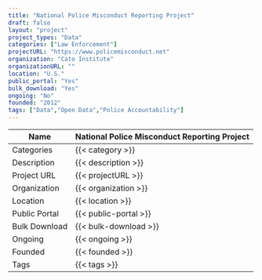```yaml
---
title: "National Police Misconduct Reporting Project"
draft: false
layout: "project"
project_types: "Data"
categories: ["Law Enforcement"]
projectURL: "https://www.policemisconduct.net"
organization: "Cato Institute"
organizationURL: ""
location: "U.S."
public_portal: "Yes"
bulk_download: "Yes"
ongoing: "No"
founded: "2012"
tags: ["Data","Open Data","Police Accountability"]
---
```



Name                    |  National Police Misconduct Reporting Project    
------------------------|----
Categories              | {{< category >}} 
Description             | {{< description >}} 
Project URL             | {{< projectURL >}} 
Organization            | {{< organization >}} 
Location                | {{< location >}} 
Public Portal           | {{< public-portal >}} 
Bulk Download           | {{< bulk-download >}} 
Ongoing                 | {{< ongoing >}} 
Founded                 | {{< founded >}} 
Tags                    | {{< tags >}} 

